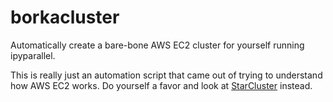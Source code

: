# borkacluster
Automatically create a bare-bone AWS EC2 cluster for yourself running ipyparallel.

This is really just an automation script that came out of trying to understand how AWS EC2 works. Do yourself a favor and look at [StarCluster](http://star.mit.edu/cluster/) instead.